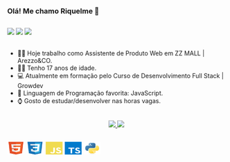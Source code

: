 ### Olá! Me chamo Riquelme 👋

##

<div>
 <a href="https://instagram.com/riquee_mr" target="_blank"><img src="https://img.shields.io/badge/-Instagram-%23E4405F?style=for-the-badge&logo=instagram&logoColor=white" target="_blank"></a>
 <a href = "mailto:riquelmemaia2@gmail.com"><img src="https://img.shields.io/badge/-Gmail-%23333?style=for-the-badge&logo=gmail&logoColor=white" target="_blank"></a>
 <a href="https://www.linkedin.com/in/riquelme-maia-rodrigues-581633226/" target="_blank"><img src="https://img.shields.io/badge/-LinkedIn-%230077B5?style=for-the-badge&logo=linkedin&logoColor=white" target="_blank"></a> 
</div>

<br/>

 - 👨‍💻 Hoje trabalho como Assistente de Produto Web em ZZ MALL | Arezzo&CO.
 - 🙋‍♂️ Tenho 17 anos de idade.
 - 💻 Atualmente em formação pelo Curso de Desenvolvimento Full Stack | Growdev
 - 🚀 Linguagem de Programação favorita: JavaScript.
 - ⌚ Gosto de estudar/desenvolver nas horas vagas.
 
 <br/>

<div align="center">
  <a href="https://github.com/riquelmemr">
  <img height="180em" src="https://github-readme-stats.vercel.app/api?username=riquelmemr&show_icons=true&theme=onedark&include_all_commits=true&count_private=true"/>
  <img height="180em" src="https://github-readme-stats.vercel.app/api/top-langs/?username=riquelmemr&layout=compact&langs_count=7&theme=onedark"/>
</div>

##
 
<div style="display: inline-block">
  <img align="center" alt="Riquelme-JS" height="30" width="40" src="https://raw.githubusercontent.com/devicons/devicon/master/icons/html5/html5-original.svg">
  <img align="center" alt="Riquelme-JS" height="30" width="40" src="https://raw.githubusercontent.com/devicons/devicon/master/icons/css3/css3-original.svg">
  <img align="center" alt="Riquelme-JS" height="30" width="40" src="https://raw.githubusercontent.com/devicons/devicon/master/icons/javascript/javascript-plain.svg">
  <img align="center" alt="Riquelme-JS" height="30" width="40" src="https://raw.githubusercontent.com/devicons/devicon/master/icons/typescript/typescript-plain.svg">
  <img align="center" alt="Riquelme-JS" height="30" width="40" src="https://raw.githubusercontent.com/devicons/devicon/master/icons/python/python-original.svg">
</div>

